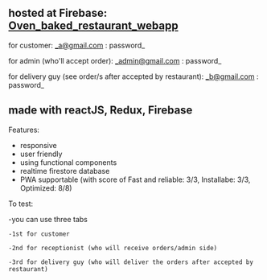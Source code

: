 ## hosted at Firebase: [Oven_baked_restaurant_webapp](https://oven-baked-pizza-store.web.app/)

for customer: 
  _a@gmail.com : password_

for admin (who'll accept order): 
  _admin@gmail.com : password_ 

for delivery guy (see order/s after accepted by restaurant): 
  _b@gmail.com : password_
  
## **made with reactJS, Redux, Firebase**

Features: 
- responsive
- user friendly
- using functional components
- realtime firestore database
- PWA supportable (with score of Fast and reliable: 3/3, Installabe: 3/3, Optimized: 8/8)

To test:

  -you can use three tabs
    
    -1st for customer
    
    -2nd for receptionist (who will receive orders/admin side)
    
    -3rd for delivery guy (who will deliver the orders after accepted by restaurant)
